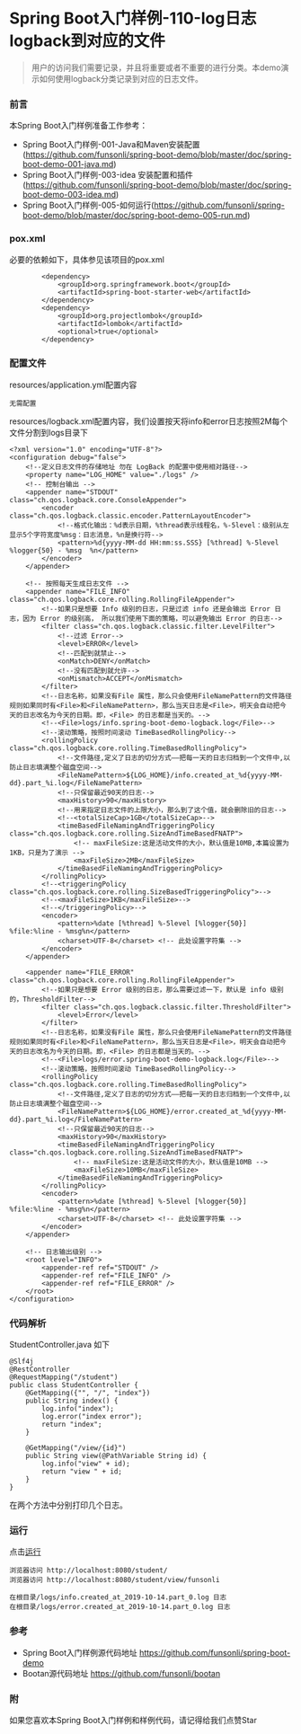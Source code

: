 # Spring Boot入门样例-110-log日志logback到对应的文件

> 用户的访问我们需要记录，并且将重要或者不重要的进行分类。本demo演示如何使用logback分类记录到对应的日志文件。

### 前言

本Spring Boot入门样例准备工作参考：

- Spring Boot入门样例-001-Java和Maven安装配置(https://github.com/funsonli/spring-boot-demo/blob/master/doc/spring-boot-demo-001-java.md)
- Spring Boot入门样例-003-idea 安装配置和插件(https://github.com/funsonli/spring-boot-demo/blob/master/doc/spring-boot-demo-003-idea.md)
- Spring Boot入门样例-005-如何运行(https://github.com/funsonli/spring-boot-demo/blob/master/doc/spring-boot-demo-005-run.md)

### pox.xml
必要的依赖如下，具体参见该项目的pox.xml
```
        <dependency>
            <groupId>org.springframework.boot</groupId>
            <artifactId>spring-boot-starter-web</artifactId>
        </dependency>
        <dependency>
            <groupId>org.projectlombok</groupId>
            <artifactId>lombok</artifactId>
            <optional>true</optional>
        </dependency>
```

### 配置文件

resources/application.yml配置内容
```
无需配置
```
resources/logback.xml配置内容，我们设置按天将info和error日志按照2M每个文件分割到logs目录下
```
<?xml version="1.0" encoding="UTF-8"?>
<configuration debug="false">
	<!--定义日志文件的存储地址 勿在 LogBack 的配置中使用相对路径-->
	<property name="LOG_HOME" value="./logs" />
	<!-- 控制台输出 -->
	<appender name="STDOUT" class="ch.qos.logback.core.ConsoleAppender">
		<encoder class="ch.qos.logback.classic.encoder.PatternLayoutEncoder">
			<!--格式化输出：%d表示日期，%thread表示线程名，%-5level：级别从左显示5个字符宽度%msg：日志消息，%n是换行符-->
			<pattern>%d{yyyy-MM-dd HH:mm:ss.SSS} [%thread] %-5level %logger{50} - %msg  %n</pattern>
		</encoder>
	</appender>

	<!-- 按照每天生成日志文件 -->
	<appender name="FILE_INFO" class="ch.qos.logback.core.rolling.RollingFileAppender">
		<!--如果只是想要 Info 级别的日志，只是过滤 info 还是会输出 Error 日志，因为 Error 的级别高， 所以我们使用下面的策略，可以避免输出 Error 的日志-->
		<filter class="ch.qos.logback.classic.filter.LevelFilter">
			<!--过滤 Error-->
			<level>ERROR</level>
			<!--匹配到就禁止-->
			<onMatch>DENY</onMatch>
			<!--没有匹配到就允许-->
			<onMismatch>ACCEPT</onMismatch>
		</filter>
		<!--日志名称，如果没有File 属性，那么只会使用FileNamePattern的文件路径规则如果同时有<File>和<FileNamePattern>，那么当天日志是<File>，明天会自动把今天的日志改名为今天的日期。即，<File> 的日志都是当天的。-->
		<!--<File>logs/info.spring-boot-demo-logback.log</File>-->
		<!--滚动策略，按照时间滚动 TimeBasedRollingPolicy-->
		<rollingPolicy class="ch.qos.logback.core.rolling.TimeBasedRollingPolicy">
			<!--文件路径,定义了日志的切分方式——把每一天的日志归档到一个文件中,以防止日志填满整个磁盘空间-->
			<FileNamePattern>${LOG_HOME}/info.created_at_%d{yyyy-MM-dd}.part_%i.log</FileNamePattern>
			<!--只保留最近90天的日志-->
			<maxHistory>90</maxHistory>
			<!--用来指定日志文件的上限大小，那么到了这个值，就会删除旧的日志-->
			<!--<totalSizeCap>1GB</totalSizeCap>-->
			<timeBasedFileNamingAndTriggeringPolicy class="ch.qos.logback.core.rolling.SizeAndTimeBasedFNATP">
				<!-- maxFileSize:这是活动文件的大小，默认值是10MB,本篇设置为1KB，只是为了演示 -->
				<maxFileSize>2MB</maxFileSize>
			</timeBasedFileNamingAndTriggeringPolicy>
		</rollingPolicy>
		<!--<triggeringPolicy class="ch.qos.logback.core.rolling.SizeBasedTriggeringPolicy">-->
		<!--<maxFileSize>1KB</maxFileSize>-->
		<!--</triggeringPolicy>-->
		<encoder>
			<pattern>%date [%thread] %-5level [%logger{50}] %file:%line - %msg%n</pattern>
			<charset>UTF-8</charset> <!-- 此处设置字符集 -->
		</encoder>
	</appender>

	<appender name="FILE_ERROR" class="ch.qos.logback.core.rolling.RollingFileAppender">
		<!--如果只是想要 Error 级别的日志，那么需要过滤一下，默认是 info 级别的，ThresholdFilter-->
		<filter class="ch.qos.logback.classic.filter.ThresholdFilter">
			<level>Error</level>
		</filter>
		<!--日志名称，如果没有File 属性，那么只会使用FileNamePattern的文件路径规则如果同时有<File>和<FileNamePattern>，那么当天日志是<File>，明天会自动把今天的日志改名为今天的日期。即，<File> 的日志都是当天的。-->
		<!--<File>logs/error.spring-boot-demo-logback.log</File>-->
		<!--滚动策略，按照时间滚动 TimeBasedRollingPolicy-->
		<rollingPolicy class="ch.qos.logback.core.rolling.TimeBasedRollingPolicy">
			<!--文件路径,定义了日志的切分方式——把每一天的日志归档到一个文件中,以防止日志填满整个磁盘空间-->
			<FileNamePattern>${LOG_HOME}/error.created_at_%d{yyyy-MM-dd}.part_%i.log</FileNamePattern>
			<!--只保留最近90天的日志-->
			<maxHistory>90</maxHistory>
			<timeBasedFileNamingAndTriggeringPolicy class="ch.qos.logback.core.rolling.SizeAndTimeBasedFNATP">
				<!-- maxFileSize:这是活动文件的大小，默认值是10MB -->
				<maxFileSize>10MB</maxFileSize>
			</timeBasedFileNamingAndTriggeringPolicy>
		</rollingPolicy>
		<encoder>
			<pattern>%date [%thread] %-5level [%logger{50}] %file:%line - %msg%n</pattern>
			<charset>UTF-8</charset> <!-- 此处设置字符集 -->
		</encoder>
	</appender>

	<!-- 日志输出级别 -->
	<root level="INFO">
		<appender-ref ref="STDOUT" />
		<appender-ref ref="FILE_INFO" />
		<appender-ref ref="FILE_ERROR" />
	</root>
</configuration>
```

### 代码解析

StudentController.java 如下
``` 
@Slf4j
@RestController
@RequestMapping("/student")
public class StudentController {
    @GetMapping({"", "/", "index"})
    public String index() {
        log.info("index");
        log.error("index error");
        return "index";
    }

    @GetMapping("/view/{id}")
    public String view(@PathVariable String id) {
        log.info("view" + id);
        return "view " + id;
    }
}
```

在两个方法中分别打印几个日志。

### 运行

点击[运行](https://github.com/funsonli/spring-boot-demo/blob/master/doc/spring-boot-demo-005-run.md)

```
浏览器访问 http://localhost:8080/student/
浏览器访问 http://localhost:8080/student/view/funsonli

在根目录/logs/info.created_at_2019-10-14.part_0.log 日志
在根目录/logs/error.created_at_2019-10-14.part_0.log 日志

```

### 参考
- Spring Boot入门样例源代码地址 https://github.com/funsonli/spring-boot-demo
- Bootan源代码地址 https://github.com/funsonli/bootan


### 附
如果您喜欢本Spring Boot入门样例和样例代码，请记得给我们点赞Star

